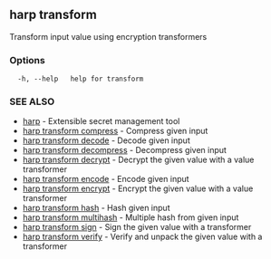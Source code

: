 ## harp transform

Transform input value using encryption transformers

### Options

```
  -h, --help   help for transform
```

### SEE ALSO

* [harp](harp.md)	 - Extensible secret management tool
* [harp transform compress](harp_transform_compress.md)	 - Compress given input
* [harp transform decode](harp_transform_decode.md)	 - Decode given input
* [harp transform decompress](harp_transform_decompress.md)	 - Decompress given input
* [harp transform decrypt](harp_transform_decrypt.md)	 - Decrypt the given value with a value transformer
* [harp transform encode](harp_transform_encode.md)	 - Encode given input
* [harp transform encrypt](harp_transform_encrypt.md)	 - Encrypt the given value with a value transformer
* [harp transform hash](harp_transform_hash.md)	 - Hash given input
* [harp transform multihash](harp_transform_multihash.md)	 - Multiple hash  from given input
* [harp transform sign](harp_transform_sign.md)	 - Sign the given value with a transformer
* [harp transform verify](harp_transform_verify.md)	 - Verify and unpack the given value with a transformer


